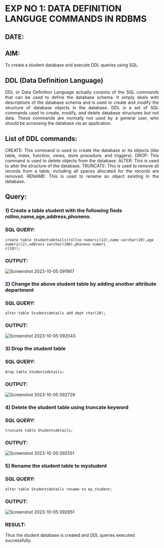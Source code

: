 # EXP NO 1: DATA DEFINITION LANGUGE COMMANDS IN RDBMS

## DATE:

## AIM:
To create a student database and execute DDL queries using SQL.


## DDL (Data Definition Language)
<div align="justify">
DDL or Data Definition Language actually consists of the SQL commands that can be used to define the database schema. It simply deals with descriptions of the database schema and is used to create and modify the structure of database objects in the database. DDL is a set of SQL commands used to create, modify, and delete database structures but not data. These commands are normally not used by a general user, who should be accessing the database via an application.
</div>
 
## List of DDL commands: 
<div align="justify">
CREATE: This command is used to create the database or its objects (like table, index, function, views, store procedure, and triggers).
DROP: This command is used to delete objects from the database.
ALTER: This is used to alter the structure of the database.
TRUNCATE: This is used to remove all records from a table, including all spaces allocated for the records are removed.
RENAME: This is used to rename an object existing in the database.
</div>

## Query:
### 1) Create a table student with the following fieds rollno,name,age,address,phoneno.

### SQL QUERY: 
```
create table Studentsdetails(rollno numeric(12),name varchar(20),age numeric(2),address varchar(100),phoneno numeri
c(10));

```



### OUTPUT:
![Screenshot 2023-10-05 091907](https://github.com/dhivyapriyar/F2_DBMS/assets/119477552/27f7dac7-8f0b-4fb6-bfb0-cce7d8bef170)


### 2) Change the above student table by adding another attribute department

### SQL QUERY: 
```
alter table Studentsdetails add dept char(20);

```
### OUTPUT:
![Screenshot 2023-10-05 092043](https://github.com/dhivyapriyar/F2_DBMS/assets/119477552/8366f99d-c8cf-43d6-91be-3b1cc5b8f9ad)


### 3) Drop the student table


### SQL QUERY: 
 ```
drop table Studentsdetails;

```


### OUTPUT:

![Screenshot 2023-10-05 092728](https://github.com/dhivyapriyar/F2_DBMS/assets/119477552/b6fd287a-f80c-4b7e-9b5e-2624b6c90cd5)
### 4) Delete the student table using truncate keyword

### SQL QUERY: 

```
truncate table Studentsdetails;

```
### OUTPUT:
![Screenshot 2023-10-05 092551](https://github.com/dhivyapriyar/F2_DBMS/assets/119477552/e30e9d60-d6e8-4456-a8c9-39d50b6d6118)



### 5) Rename the student table to mystudent

### SQL QUERY: 

```
alter table Studentsdetails rename to my_student;

```

### OUTPUT:

![Screenshot 2023-10-05 092651](https://github.com/dhivyapriyar/F2_DBMS/assets/119477552/597d87cb-1af4-4bf6-87fc-c7e3a9b4327b)



### RESULT:

Thus the student database is created and DDL queries executed successfully.

